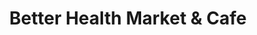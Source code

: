 ---
title: "Better Health Market & Cafe"
url: /bloomfield-hills/better-health-market-and-cafe/
shop: supermarket
---